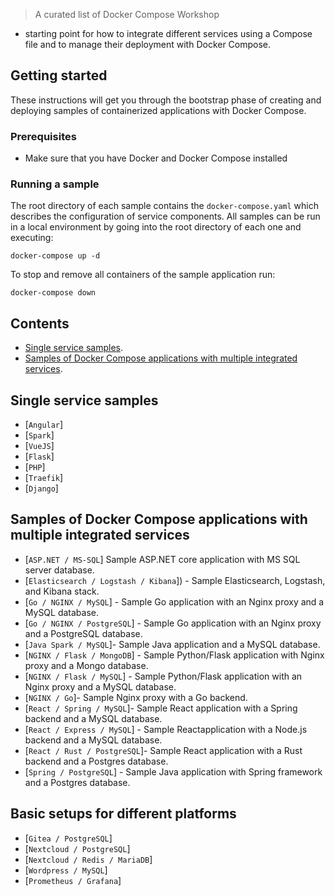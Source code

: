 
> A curated list of Docker Compose Workshop

- starting point for how to integrate different services using a Compose file and to manage their deployment with Docker Compose.

## Getting started

These instructions will get you through the bootstrap phase of creating and
deploying samples of containerized applications with Docker Compose.

### Prerequisites

- Make sure that you have Docker and Docker Compose installed

### Running a sample

The root directory of each sample contains the `docker-compose.yaml` which
describes the configuration of service components. All samples can be run in
a local environment by going into the root directory of each one and executing:

```console
docker-compose up -d
```

To stop and remove all containers of the sample application run:

```console
docker-compose down
```
## Contents

- [Single service samples](#single-service-samples).
- [Samples of Docker Compose applications with multiple integrated services](#samples-of-docker-compose-applications-with-multiple-integrated-services).


## Single service samples
- [`Angular`] 
- [`Spark`]
- [`VueJS`]
- [`Flask`]
- [`PHP`]
- [`Traefik`]
- [`Django`]


## Samples of Docker Compose applications with multiple integrated services
- [`ASP.NET / MS-SQL`] Sample ASP.NET core application with MS SQL server database.
- [`Elasticsearch / Logstash / Kibana`]) - Sample Elasticsearch, Logstash, and Kibana stack.
- [`Go / NGINX / MySQL`] - Sample Go application with an Nginx proxy and a MySQL database.
- [`Go / NGINX / PostgreSQL`] - Sample Go application with an Nginx proxy and a PostgreSQL database.
- [`Java Spark / MySQL`]- Sample Java application and a MySQL database.
- [`NGINX / Flask / MongoDB`] - Sample Python/Flask application with Nginx proxy and a Mongo database.
- [`NGINX / Flask / MySQL`] - Sample Python/Flask application with an Nginx proxy and a MySQL database.
- [`NGINX / Go`]- Sample Nginx proxy with a Go backend.
- [`React / Spring / MySQL`]- Sample React application with a Spring backend and a MySQL database.
- [`React / Express / MySQL`] - Sample Reactapplication with a Node.js backend and a MySQL database.
- [`React / Rust / PostgreSQL`]- Sample React application with a Rust backend and a Postgres database.
- [`Spring / PostgreSQL`] - Sample Java application with Spring framework and a Postgres database.  

## Basic setups for different platforms 
- [`Gitea / PostgreSQL`]
- [`Nextcloud / PostgreSQL`]
- [`Nextcloud / Redis / MariaDB`]
- [`Wordpress / MySQL`]
- [`Prometheus / Grafana`]